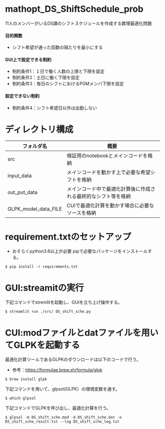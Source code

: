 # mathopt_DS_ShiftSchedule_prob

11人のメンバーがいるDS課のシフトスケジュールを作成する数理最適化問題
#### 目的関数
* シフト希望が通った回数の隔たりを最小にする

#### GUI上で設定できる制約
* 制約条件1：１日で働く人数の上限と下限を設定
* 制約条件2：土日に働く下限を設定
* 制約条件3：毎日のシフトにおけるPGMメンバ下限を設定
#### 設定できない制約
* 制約条件4：シフト希望日以外は出勤しない


# ディレクトリ構成

| フォルダ名 | 概要 |
| ---- | ---- |
| src | 検証用のnotebookとメインコードを格納|
| input_data | メインコードを動かす上で必要な希望シフトを格納 |
| out_put_data | メインコード中で最適化計算後に作成される最終的なシフト等を格納 |
| GLPK_model_data_FILE | CUIで最適化計算を動かす場合に必要なソースを格納 |

# requirement.txtのセットアップ

* おそらくpython3.8以上が必要
pipで必要なパッケージをインストールする。

```
$ pip install -r requirements.txt
```

# GUI:streamitの実行

下記コマンドでstremlitを起動し、GUIを立ち上げ操作する。
```
$ streamlit run ./src/ DS_shift_sche.py
```

# CUI:modファイルとdatファイルを用いてGLPKを起動する

最適化計算ツールであるGLPKのダウンロードは以下のコードで行う。
* 参考：https://formulae.brew.sh/formula/glpk
```
$ brew install glpk
```
下記コマンドを用いて、glpsol(GLPK）の環境変数を通す。
```
$ which glpsol
```

下記コマンドでGLPKを呼び出し、最適化計算を行う。

```
$ glpsol -m DS_shift_sche.mod -d DS_shift_sche.dat -o DS_shift_sche_result.txt --log DS_shift_sche_log.txt
```

